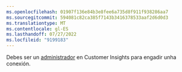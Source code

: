 ```yaml
---
ms.openlocfilehash: 01907f136e84b3e8fee6a735d8f911f938286aa7
ms.sourcegitcommit: 594081c82ca385f7143b3416378533aaf2d6d0d3
ms.translationtype: MT
ms.contentlocale: gl-ES
ms.lasthandoff: 07/27/2022
ms.locfileid: "9199183"
---
```

Debes ser un [administrador](../permissions.md) en Customer Insights para engadir unha conexión.